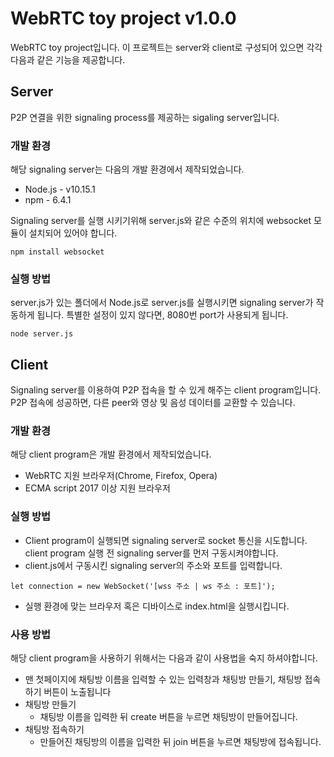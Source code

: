 WebRTC toy project v1.0.0
=============

WebRTC toy project입니다.
이 프로젝트는 server와 client로 구성되어 있으면 각각 다음과 같은 기능을 제공합니다.

Server
-------------

P2P 연결을 위한 signaling process를 제공하는 sigaling server입니다.

### 개발 환경
해당 signaling server는 다음의 개발 환경에서 제작되었습니다.
  - Node.js - v10.15.1
  - npm - 6.4.1

Signaling server를 실행 시키기위해 server.js와 같은 수준의 위치에 websocket 모듈이 설치되어 있어야 합니다.
<pre><code>npm install websocket</code></pre>

### 실행 방법
server.js가 있는 폴더에서 Node.js로 server.js를 실행시키면 signaling server가 작동하게 됩니다.
특별한 설정이 있지 않다면, 8080번 port가 사용되게 됩니다.

<pre><code>node server.js</code></pre>

Client
-------------

Signaling server를 이용하여 P2P 접속을 할 수 있게 해주는 client program입니다. P2P 접속에 성공하면,
다른 peer와 영상 및 음성 데이터를 교환할 수 있습니다.

### 개발 환경
해당 client program은 개발 환경에서 제작되었습니다.
  - WebRTC 지원 브라우저(Chrome, Firefox, Opera)
  - ECMA script 2017 이상 지원 브라우저

### 실행 방법
* Client program이 실행되면 signaling server로 socket 통신을 시도합니다. client program 실행 전 signaling server를 먼저 구동시켜야합니다.
* client.js에서 구동시킨 signaling server의 주소와 포트를 입력합니다.
<pre><code>let connection = new WebSocket('[wss 주소 | ws 주소 : 포트]');</code></pre>
* 실행 환경에 맞는 브라우저 혹은 디바이스로 index.html을 실행시킵니다.

### 사용 방법
해당 client program을 사용하기 위해서는 다음과 같이 사용법을 숙지 하셔야합니다.
* 맨 첫페이지에 채팅방 이름을 입력할 수 있는 입력창과 채팅방 만들기, 채팅방 접속하기 버튼이 노출됩니다
* 채팅방 만들기
    - 채팅방 이름을 입력한 뒤 create 버튼을 누르면 채팅방이 만들어집니다.
* 채팅방 접속하기
    - 만들어진 채팅방의 이름을 입력한 뒤 join 버튼을 누르면 채팅방에 접속됩니다.
